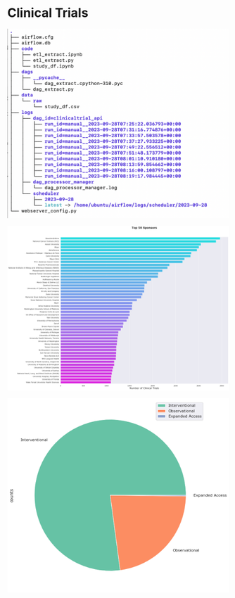 # Clinical Trials 


![png](images/tree.png)

![png](images/sponsors_bar.png)

![png](images/types_pie.png)





 
